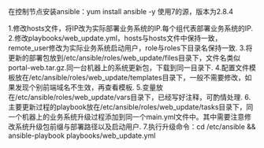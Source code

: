在控制节点安装ansible：yum install ansible -y   使用7的源，版本为2.8.4

1.修改hosts文件，将IP改为实际部署业务系统的IP.每个组代表部署业务系统的IP.
2.修改playbooks/web_update.yml，hosts与hosts文件中保持一致，remote_user修改为实际业务系统启动用户，role与roles下目录名保持一致.
3.将更新的部署包放到/etc/ansible/roles/web_update/files目录下，文件名类似portal-web.tar.gz.同一台机器上的系统更新包，下载到同一目录下.
4.配置文件模板放在/etc/ansible/roles/web_update/templates目录下，一般不需要修改，如果发现个别前端域名不生效，再查看模板.
5.变量放在/etc/ansible/roles/web_update/vars目录下，已经写好注释，可酌情处理.
6.主要更新过程的playbook放在/etc/ansible/roles/web_update/tasks目录下，同一个机器上的业务系统升级过程添加到同一个main.yml文件中。其中需要注意修改系统升级包前缀与部署路径以及启动用户.
7.执行升级命令：cd /etc/ansible && ansible-playbook playbooks/web_update.yml
